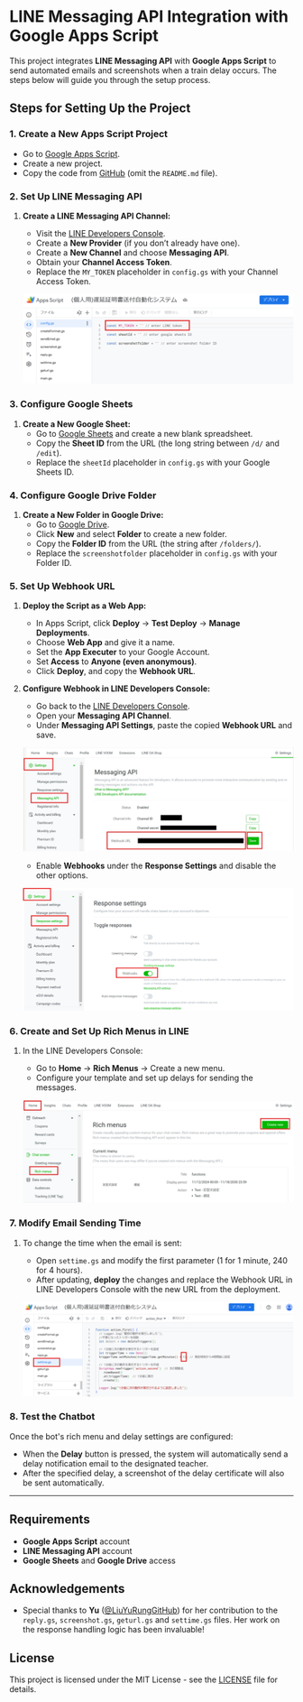 # LINE Messaging API Integration with Google Apps Script

This project integrates **LINE Messaging API** with **Google Apps Script** to send automated emails and screenshots when a train delay occurs. The steps below will guide you through the setup process.

## Steps for Setting Up the Project

### 1. Create a New Apps Script Project
- Go to [Google Apps Script](https://script.google.com/).
- Create a new project.
- Copy the code from [GitHub](https://github.com/shilohlin0719/AutoMailer) (omit the `README.md` file).

### 2. Set Up LINE Messaging API

1. **Create a LINE Messaging API Channel:**
   - Visit the [LINE Developers Console](https://developers.line.biz/).
   - Create a **New Provider** (if you don’t already have one).
   - Create a **New Channel** and choose **Messaging API**.
   - Obtain your **Channel Access Token**.
   - Replace the `MY_TOKEN` placeholder in `config.gs` with your Channel Access Token.

   ![LINE Messaging API Setup](https://github.com/shilohlin0719/AutoMailer/raw/main/images/MY_TOKEN.png)


### 3. Configure Google Sheets

1. **Create a New Google Sheet:**
   - Go to [Google Sheets](https://sheets.google.com/) and create a new blank spreadsheet.
   - Copy the **Sheet ID** from the URL (the long string between `/d/` and `/edit`).
   - Replace the `sheetId` placeholder in `config.gs` with your Google Sheets ID.

### 4. Configure Google Drive Folder

1. **Create a New Folder in Google Drive:**
   - Go to [Google Drive](https://drive.google.com/).
   - Click **New** and select **Folder** to create a new folder.
   - Copy the **Folder ID** from the URL (the string after `/folders/`).
   - Replace the `screenshotfolder` placeholder in `config.gs` with your Folder ID.

### 5. Set Up Webhook URL

1. **Deploy the Script as a Web App:**
   - In Apps Script, click **Deploy** → **Test Deploy** → **Manage Deployments**.
   - Choose **Web App** and give it a name.
   - Set the **App Executer** to your Google Account.
   - Set **Access** to **Anyone (even anonymous)**.
   - Click **Deploy**, and copy the **Webhook URL**.

2. **Configure Webhook in LINE Developers Console:**
   - Go back to the [LINE Developers Console](https://developers.line.biz/).
   - Open your **Messaging API Channel**.
   - Under **Messaging API Settings**, paste the copied **Webhook URL** and save.

   ![Webhook URL Configuration](https://github.com/shilohlin0719/AutoMailer/raw/main/images/webhook-url.png)

   - Enable **Webhooks** under the **Response Settings** and disable the other options.

   ![Webhook URL Configuration](https://github.com/shilohlin0719/AutoMailer/raw/main/images/enable-webhooks.png)



### 6. Create and Set Up Rich Menus in LINE
1. In the LINE Developers Console:
   - Go to **Home** → **Rich Menus** → Create a new menu.
   - Configure your template and set up delays for sending the messages.

   ![Rich Menu Setup](https://github.com/shilohlin0719/AutoMailer/raw/main/images/rich-menu.png)

### 7. Modify Email Sending Time

1. To change the time when the email is sent:
   - Open `settime.gs` and modify the first parameter (1 for 1 minute, 240 for 4 hours).
   - After updating, **deploy** the changes and replace the Webhook URL in LINE Developers Console with the new URL from the deployment.

   ![Set Time Example](https://github.com/shilohlin0719/AutoMailer/raw/main/images/set-time.png)

### 8. Test the Chatbot

Once the bot's rich menu and delay settings are configured:
- When the **Delay** button is pressed, the system will automatically send a delay notification email to the designated teacher.
- After the specified delay, a screenshot of the delay certificate will also be sent automatically.

---

## Requirements
- **Google Apps Script** account
- **LINE Messaging API** account
- **Google Sheets** and **Google Drive** access

## Acknowledgements

- Special thanks to **Yu** ([@LiuYuRungGitHub](https://github.com/LiuYuRung)) for her contribution to the `reply.gs`, `screenshot.gs`, `geturl.gs` and `settime.gs` files. Her work on the response handling logic has been invaluable!

## License
This project is licensed under the MIT License - see the [LICENSE](LICENSE) file for details.
